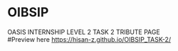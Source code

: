 # OIBSIP
OASIS INTERNSHIP LEVEL 2 TASK 2
TRIBUTE PAGE
<br>
#Preview here
https://hisan-z.github.io/OIBSIP_TASK-2/
